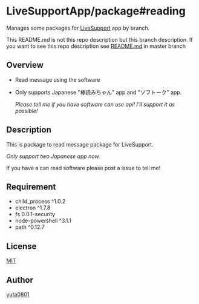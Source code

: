 # LiveSupportApp/package#reading

Manages some packages for [LiveSupport](https://github.com/LiveSupportApp/LiveSupport) app by branch.

This README.md is not this repo description but this branch description.
If you want to see this repo description see [README.md](https://github.com/LiveSupportApp/package/blob/master/README.md) in master branch

## Overview

- Read message using the software

- Only supports Japanese "棒読みちゃん" app and "ソフトーク" app.

  *Please tell me if you have software can use api! I'll support it as possible!*

## Description

This is package to read message package for LiveSupport.

*Only support two Japanese app now.*

If you have a can read software please post a issue to tell me!

## Requirement

- child_process ^1.0.2
- electron ^1.7.8
- fs 0.0.1-security
- node-powershell ^3.1.1
- path ^0.12.7

## License

[MIT](https://github.com/LiveSupportApp/package/blob/master/LICENSE)

## Author

[yuta0801](https://github.com/yuta0801)

